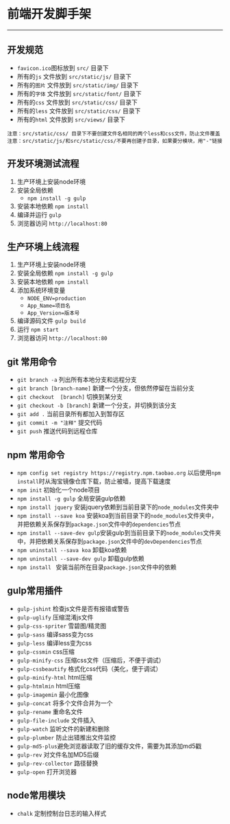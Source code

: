 # 前端开发脚手架
---

## 开发规范
-  `favicon.ico`图标放到 		`src/`					目录下
-  所有的`js`	文件放到  	`src/static/js/`		目录下
-  所有的`图片`	文件放到 	`src/static/img/`		目录下
-  所有的`字体`	文件放到 	`src/static/font/`		目录下
-  所有的`css`	文件放到 	`src/static/css/`		目录下
-  所有的`less`	文件放到		`src/static/css/`		目录下
-  所有的`html`	文件放到 	`src/views/`			目录下

 `注意：src/static/css/ 目录下不要创建文件名相同的两个less和css文件，防止文件覆盖` 
 `注意：src/static/js/和src/static/css/不要再创建子目录，如果要分模块，用"-"链接 `

## 开发环境测试流程
1. 生产环境上安装node环境
2. 安装全局依赖 	
	- `npm install -g gulp`
3. 安装本地依赖 	`npm install`
4. 编译并运行   	`gulp`
5. 浏览器访问	`http://localhost:80`
 
## 生产环境上线流程
1. 生产环境上安装node环境
2. 安装全局依赖 `npm install -g gulp`
3. 安装本地依赖 `npm install`
4. 添加系统环境变量 
	- `NODE_ENV=production`
	- `App_Name=项目名`
	- `App_Version=版本号`
5. 编译源码文件 `gulp build`
6. 运行 `npm start`
7. 浏览器访问 `http://localhost:80`

## git 常用命令 
- `git branch -a` 列出所有本地分支和远程分支
- `git branch [branch-name]` 新建一个分支，但依然停留在当前分支
- `git checkout  [branch]`   切换到某分支
- `git checkout -b [branch]` 新建一个分支，并切换到该分支
- `git add .` 当前目录所有都加入到暂存区
- `git commit -m "注释"` 提交代码
- `git push` 推送代码到远程仓库

## npm 常用命令
- `npm config set registry https://registry.npm.taobao.org` 以后使用`npm install`时从淘宝镜像仓库下载，防止被墙，提高下载速度
- `npm init` 初始化一个node项目
- `npm install -g gulp` 		全局安装gulp依赖
- `npm install jquery` 		安装jquery依赖到当前目录下的`node_modules`文件夹中
- `npm install --save koa` 安装koa到当前目录下的`node_modules`文件夹中，并把依赖关系保存到`package.json`文件中的`dependencies`节点
- `npm install --save-dev gulp`安装gulp到当前目录下的`node_modules`文件夹中，并把依赖关系保存到`package.json`文件中的`devDependencies`节点
- `npm uninstall --sava koa` 	卸载koa依赖
- `npm uninstall --save-dev gulp` 卸载gulp依赖
- `npm install ` 安装当前所在目录`package.json`文件中的依赖

## gulp常用插件
- `gulp-jshint` 检查js文件是否有报错或警告
- `gulp-uglify` 压缩混淆js文件
- `gulp-css-spriter` 雪碧图/精灵图
- `gulp-sass` 编译sass变为css
- `gulp-less` 编译less变为css
- `gulp-cssmin` css压缩
- `gulp-minify-css` 压缩css文件（压缩后，不便于调试）
- `gulp-cssbeautify` 格式化css代码（美化，便于调试）
- `gulp-minify-html` html压缩
- `gulp-htmlmin` html压缩
- `gulp-imagemin` 最小化图像
- `gulp-concat` 将多个文件合并为一个
- `gulp-rename` 重命名文件
- `gulp-file-include` 文件插入
- `gulp-watch` 监听文件的新建和删除
- `gulp-plumber` 防止出错推出文件监控
- `gulp-md5-plus`避免浏览器读取了旧的缓存文件，需要为其添加md5戳
- `gulp-rev` 对文件名加MD5后缀
- `gulp-rev-collector` 路径替换
- `gulp-open`	打开浏览器

## node常用模块
- `chalk`  定制控制台日志的输入样式





